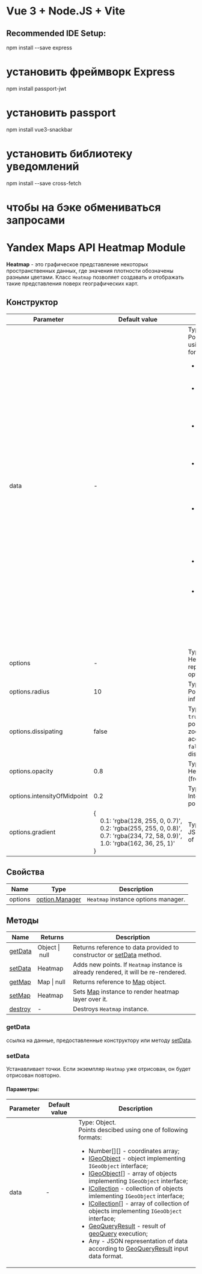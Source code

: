 # Vue 3 + Node.JS + Vite

## Recommended IDE Setup:

npm install --save express
# установить фреймворк Express

npm install passport-jwt
# установить passport

npm install vue3-snackbar
# установить библиотеку уведомлений

npm install --save cross-fetch
# чтобы на бэке обмениваться запросами


# Yandex Maps API Heatmap Module

**Heatmap** - это графическое представление некоторых пространственных данных, где значения плотности обозначены разными цветами.
Класс `Heatmap` позволяет создавать и отображать такие представления поверх географических карт.


## Конструктор

| Parameter | Default value | Decription |
|---------|-----------------------|----------|
| data | - | Type: Object.<br>Points described using of following formats:<ul><li>Number[][] - coordinates array;</li><li>[IGeoObject](https://tech.yandex.ru/maps/doc/jsapi/2.1/ref/reference/IGeoObject-docpage/) - object implementing `IGeoObject` interface;</li><li>[IGeoObject](https://tech.yandex.ru/maps/doc/jsapi/2.1/ref/reference/IGeoObject-docpage/)[] - array of objects implementing `IGeoObject` interface;</li><li>[ICollection](https://tech.yandex.ru/maps/doc/jsapi/2.1/ref/reference/ICollection-docpage/) - collection of objects implementing `IGeoObject` interface;</li><li>[ICollection](https://tech.yandex.ru/maps/doc/jsapi/2.1/ref/reference/ICollection-docpage/)[] - array of collection of objects implementing `IGeoObject` interface;</li><li>[GeoQueryResult](https://tech.yandex.ru/maps/doc/jsapi/2.1/ref/reference/GeoQueryResult-docpage/) - result of [geoQuery](https://tech.yandex.ru/maps/doc/jsapi/2.1/ref/reference/geoQuery-docpage/) execution;</li><li>Any - JSON representation of data according to [GeoQueryResult](https://tech.yandex.ru/maps/doc/jsapi/2.1/ref/reference/GeoQueryResult-docpage/) input data format.</li> |
|  options |  - | Type: Object.<br>Heatmap representation options. |
|  options.radius |  10 | Type: Number.<br>Point radius of influence (px). |
|  options.dissipating |  false | Type: Boolean.<br>`true` - disperse points on higher zoom levels according to radius, `false` - don't disperse. |
|  options.opacity |  0.8 | Type: Number.<br>Heatmap opacity (from&nbsp;0&nbsp;to&nbsp;1). |
|  options.intensityOfMidpoint |  0.2 | Type: Number.<br>Intensity of median point (from&nbsp;0&nbsp;to&nbsp;1). |
|  options.gradient | {<br>&nbsp;&nbsp;&nbsp;&nbsp;0.1:&nbsp;'rgba(128,&nbsp;255,&nbsp;0,&nbsp;0.7)',<br>&nbsp;&nbsp;&nbsp;&nbsp;0.2:&nbsp;'rgba(255,&nbsp;255,&nbsp;0,&nbsp;0.8)',<br>&nbsp;&nbsp;&nbsp;&nbsp;0.7:&nbsp;'rgba(234,&nbsp;72,&nbsp;58,&nbsp;0.9)',<br>&nbsp;&nbsp;&nbsp;&nbsp;1.0:&nbsp;'rgba(162,&nbsp;36,&nbsp;25,&nbsp;1)'<br>} | Type: Object.<br>JSON description of gradient. |

## Свойства

| Name| Type| Description|
|----|-----|----------|
| options | [option.Manager](https://tech.yandex.ru/maps/doc/jsapi/2.1/ref/reference/option.Manager-docpage/) | `Heatmap` instance options manager. |

## Методы

| Name| Returns | Description |
|----|------------|----------|
| [getData](#getdata) | Object&nbsp;&#124;&nbsp;null | Returns reference to data provided to constructor or [setData](#setdata) method. |
| [setData](#setdata) | Heatmap | Adds new points. If `Heatmap` instance is already rendered, it will be re-rendered. |
| [getMap](#getmap) |  Map&nbsp;&#124;&nbsp;null | Returns reference to [Map](https://tech.yandex.com/maps/doc/jsapi/2.1/ref/reference/Map-docpage/) object. |
| [setMap](#setmap) |  Heatmap | Sets [Map](https://tech.yandex.ru/maps/doc/jsapi/2.1/ref/reference/Map-docpage/) instance to render heatmap layer over it. |
| [destroy](#destroy) | - | Destroys `Heatmap` instance. |


### getData
ссылка на данные, предоставленные конструктору или методу [setData](#setdata).

### setData
Устанавливает точки. Если экземпляр `Heatmap` уже отрисован, он будет отрисован повторно.


#### Параметры:
| Parameter | Default value | Description |
|---------|-----------------------|----------|
| data | - | Type: Object.<br>Points descibed using one of following formats:<ul><li>Number[][] - coordinates array;</li><li>[IGeoObject](https://tech.yandex.ru/maps/doc/jsapi/2.1/ref/reference/IGeoObject-docpage/) - object implementing `IGeoObject` interface;</li><li>[IGeoObject](https://tech.yandex.ru/maps/doc/jsapi/2.1/ref/reference/IGeoObject-docpage/)[] - array of objects implementing `IGeoObject` interface;</li><li>[ICollection](https://tech.yandex.ru/maps/doc/jsapi/2.1/ref/reference/ICollection-docpage/) - collection of objects imlementing `IGeoObject` interface;</li><li>[ICollection](https://tech.yandex.ru/maps/doc/jsapi/2.1/ref/reference/ICollection-docpage/)[] - array of collection of objects implementing `IGeoObject` interface;</li><li>[GeoQueryResult](https://tech.yandex.ru/maps/doc/jsapi/2.1/ref/reference/GeoQueryResult-docpage/) - result of [geoQuery](https://tech.yandex.ru/maps/doc/jsapi/2.1/ref/reference/geoQuery-docpage/) execution;</li><li>Any - JSON representation of data according to [GeoQueryResult](https://tech.yandex.ru/maps/doc/jsapi/2.1/ref/reference/GeoQueryResult-docpage/) input data format.</li> |